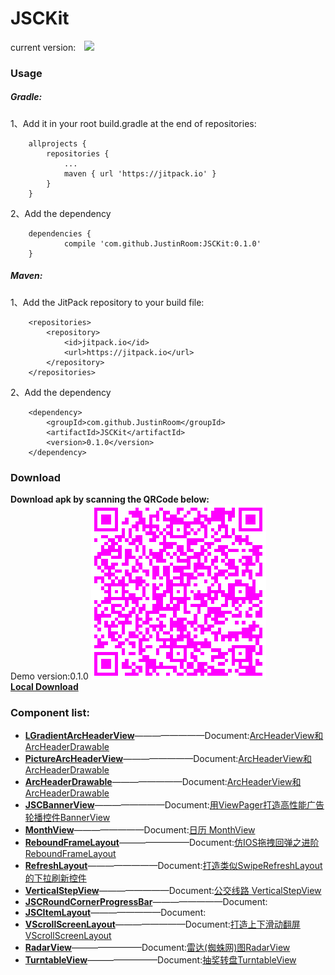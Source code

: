 # JSCKit
current version:&#8195;![](https://jitpack.io/v/JustinRoom/JSCKit.svg)
### Usage
##### Gradle: 
1、Add it in your root build.gradle at the end of repositories:
```
	allprojects {
		repositories {
			...
			maven { url 'https://jitpack.io' }
		}
	}
```
2、Add the dependency
```
	dependencies {
	        compile 'com.github.JustinRoom:JSCKit:0.1.0'
	}
```
##### Maven: 
1、Add the JitPack repository to your build file:
```
	<repositories>
		<repository>
		    <id>jitpack.io</id>
		    <url>https://jitpack.io</url>
		</repository>
	</repositories>
```
2、Add the dependency
```
	<dependency>
	    <groupId>com.github.JustinRoom</groupId>
	    <artifactId>JSCKit</artifactId>
	    <version>0.1.0</version>
	</dependency>
```

### Download
**Download apk by scanning the QRCode below:**  
&#32;&#32;Demo version:0.1.0
![JSCKitDemo.apk](/capture/apk_qr_code.png)  
[**Local Download**](/capture/JSCKitDemo.apk?raw=true)

### Component list:

+ [**LGradientArcHeaderView**](/library/src/main/java/jsc/kit/archeaderview)————————Document:[ArcHeaderView和ArcHeaderDrawable](https://www.jianshu.com/p/ded0dc4ea528)
+ [**PictureArcHeaderView**](/library/src/main/java/jsc/kit/archeaderview)————————Document:[ArcHeaderView和ArcHeaderDrawable](https://www.jianshu.com/p/ded0dc4ea528)
+ [**ArcHeaderDrawable**](/library/src/main/java/jsc/kit/archeaderview)————————Document:[ArcHeaderView和ArcHeaderDrawable](https://www.jianshu.com/p/ded0dc4ea528)
+ [**JSCBannerView**](/library/src/main/java/jsc/kit/bannerview)————————Document:[用ViewPager打造高性能广告轮播控件BannerView](https://www.jianshu.com/p/652090682b31)
+ [**MonthView**](/library/src/main/java/jsc/kit/monthview)————————Document:[日历 MonthView](https://www.jianshu.com/p/2387952b3d34)
+ [**ReboundFrameLayout**](/library/src/main/java/jsc/kit/reboundlayout)————————Document:[仿IOS拖拽回弹之进阶ReboundFrameLayout](https://www.jianshu.com/p/53d13719a6c4)
+ [**RefreshLayout**](/library/src/main/java/jsc/kit/refreshlayout)————————Document:[打造类似SwipeRefreshLayout的下拉刷新控件](https://www.jianshu.com/p/b582bd08d4f9)
+ [**VerticalStepView**](/library/src/main/java/jsc/kit/stepview)————————Document:[公交线路 VerticalStepView](https://www.jianshu.com/p/7721572fe13c)
+ [**JSCRoundCornerProgressBar**](/library/src/main/java/jsc/kit/progressbar)————————Document:[]()
+ [**JSCItemLayout**](/library/src/main/java/jsc/kit/itemlayout)————————Document:[]()
+ [**VScrollScreenLayout**](/library/src/main/java/jsc/kit/vscrollscreen)————————Document:[打造上下滑动翻屏VScrollScreenLayout](https://www.jianshu.com/p/b12afbf7de30)
+ [**RadarView**](/library/src/main/java/jsc/kit/radarview)————————Document:[雷达(蜘蛛网)图RadarView](https://www.jianshu.com/p/94a4b763a4e5)
+ [**TurntableView**](/library/src/main/java/jsc/kit/turntable)————————Document:[抽奖转盘TurntableView](https://www.jianshu.com/p/3c473e1e007b)
